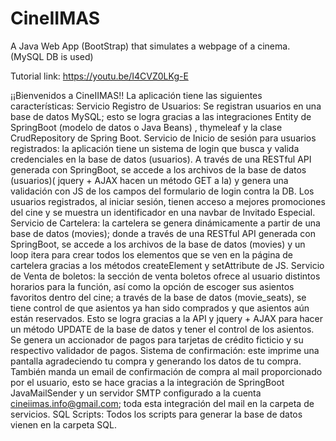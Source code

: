 # CineIIMAS
A Java Web App (BootStrap) that simulates a webpage of a cinema. (MySQL DB is used)


Tutorial link:
https://youtu.be/I4CVZ0LKg-E


¡¡Bienvenidos a CineIIMAS!!
La aplicación tiene las siguientes características:
Servicio Registro de Usuarios: Se registran usuarios en una base de datos MySQL; esto se logra gracias a las integraciones Entity de SpringBoot (modelo de datos o Java Beans) , thymeleaf  y la clase CrudRepository de Spring Boot.
Servicio de Inicio de sesión para usuarios registrados: la aplicación tiene un sistema de login que busca y valida credenciales en la base de datos (usuarios). A través de una RESTful API generada con SpringBoot, se accede a los archivos de la base de datos (usuarios)( jquery + AJAX hacen un método GET a la) y genera una validación con JS de los campos del formulario de login contra la DB. Los usuarios registrados, al iniciar sesión, tienen acceso a mejores promociones del cine y se muestra un identificador en una navbar de Invitado Especial.
Servicio de Cartelera: la cartelera se genera dinámicamente a partir de una base de datos (movies); donde a través de una RESTful API generada con SpringBoot, se accede a los archivos de la base de datos (movies) y un loop itera para crear todos los elementos que se ven en la página de cartelera gracias a los métodos createElement y setAttribute de JS.
Servicio de Venta de boletos: la sección de venta boletos ofrece al usuario distintos horarios para la función, así como la opción de escoger sus asientos favoritos dentro del cine; a través de la base de datos (movie_seats), se tiene control de que asientos ya han sido comprados y que asientos aún están reservados. Esto se logra gracias a la API y jquery + AJAX para hacer un método UPDATE de la base de datos y tener el control de los asientos. Se genera un accionador de pagos para tarjetas de crédito ficticio y su respectivo validador de pagos.
Sistema de confirmación: este imprime una pantalla agradeciendo tu compra y generando los datos de tu compra. También manda un email de confirmación de compra al mail proporcionado por el usuario, esto se hace gracias a la integración de SpringBoot JavaMailSender y un servidor SMTP configurado a la cuenta cineiimas.info@gmail.com; toda esta integración del mail en la carpeta de servicios.
SQL Scripts: Todos los scripts para generar la base de datos vienen en la carpeta SQL.
